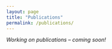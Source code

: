 ```yaml
---
layout: page
title: "Publications"
permalink: /publications/
---
```


_Working on publications – coming soon!_
